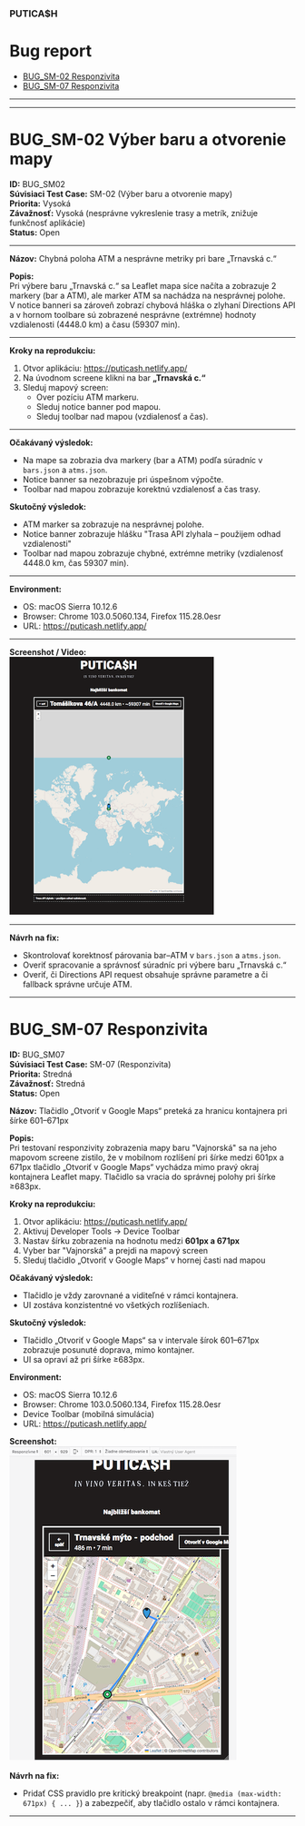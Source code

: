 ### PUTICA$H


# Bug report

- [BUG_SM-02 Responzivita](#BUG_SM-02)
- [BUG_SM-07 Responzivita](#BUG_SM-07)

---
---

# BUG_SM-02 Výber baru a otvorenie mapy

**ID:** BUG_SM02  
**Súvisiaci Test Case:** SM-02 (Výber baru a otvorenie mapy)  
**Priorita:** Vysoká  
**Závažnosť:** Vysoká (nesprávne vykreslenie trasy a metrík, znižuje funkčnosť aplikácie)  
**Status:** Open  

---

**Názov:** 
Chybná poloha ATM a nesprávne metriky pri bare „Trnavská c.“  

**Popis:**  
Pri výbere baru „Trnavská c.“ sa Leaflet mapa síce načíta a zobrazuje 2 markery (bar a ATM), ale marker ATM sa nachádza na nesprávnej polohe.  
V notice banneri sa zároveň zobrazí chybová hláška o zlyhaní Directions API a v hornom toolbare sú zobrazené nesprávne (extrémne) hodnoty vzdialenosti (4448.0 km) a času (59307 min).  

---

**Kroky na reprodukciu:**  
1. Otvor aplikáciu: https://puticash.netlify.app/  
2. Na úvodnom screene klikni na bar **„Trnavská c.“**  
3. Sleduj mapový screen:  
   - Over pozíciu ATM markeru.  
   - Sleduj notice banner pod mapou.  
   - Sleduj toolbar nad mapou (vzdialenosť a čas).  

---

**Očakávaný výsledok:**  
- Na mape sa zobrazia dva markery (bar a ATM) podľa súradníc v `bars.json` a `atms.json`.  
- Notice banner sa nezobrazuje pri úspešnom výpočte.  
- Toolbar nad mapou zobrazuje korektnú vzdialenosť a čas trasy.  

**Skutočný výsledok:**  
- ATM marker sa zobrazuje na nesprávnej polohe.  
- Notice banner zobrazuje hlášku "Trasa API zlyhala – použijem odhad vzdialenosti"
- Toolbar nad mapou zobrazuje chybné, extrémne metriky (vzdialenosť 4448.0 km, čas 59307 min).  

---

**Environment:**  
- OS: macOS Sierra 10.12.6
- Browser: Chrome 103.0.5060.134, Firefox 115.28.0esr
- URL: https://puticash.netlify.app/  

---

**Screenshot / Video:**  
 ![Screenshot](./screenshots/Puticash_BUG_SM02.png) 

---

**Návrh na fix:**  
- Skontrolovať korektnosť párovania bar–ATM v `bars.json` a `atms.json`.  
- Overiť spracovanie a správnosť súradníc pri výbere baru „Trnavská c.“  
- Overiť, či Directions API request obsahuje správne parametre a či fallback správne určuje ATM.  

---

# BUG_SM-07 Responzivita

**ID:** BUG_SM07  
**Súvisiaci Test Case:** SM-07 (Responzivita)  
**Priorita:** Stredná  
**Závažnosť:** Stredná   
**Status:** Open  

**Názov:**
Tlačidlo „Otvoriť v Google Maps“ preteká za hranicu kontajnera pri šírke 601–671px  

**Popis:**  
Pri testovaní responzivity zobrazenia mapy baru "Vajnorská" sa na jeho mapovom screene zistilo, že v mobilnom rozlíšení pri šírke medzi 601px a 671px tlačidlo „Otvoriť v Google Maps“ vychádza mimo pravý okraj kontajnera Leaflet mapy. Tlačidlo sa vracia do správnej polohy pri šírke ≥683px. 

**Kroky na reprodukciu:**  
1. Otvor aplikáciu: https://puticash.netlify.app/  
2. Aktivuj Developer Tools → Device Toolbar  
3. Nastav šírku zobrazenia na hodnotu medzi **601px a 671px**
4. Vyber bar "Vajnorská" a prejdi na mapový screen
5. Sleduj tlačidlo „Otvoriť v Google Maps“ v hornej časti nad mapou

**Očakávaný výsledok:**  
- Tlačidlo je vždy zarovnané a viditeľné v rámci kontajnera.  
- UI zostáva konzistentné vo všetkých rozlíšeniach.  

**Skutočný výsledok:**  
- Tlačidlo „Otvoriť v Google Maps“ sa v intervale šírok 601–671px zobrazuje posunuté doprava, mimo kontajner.  
- UI sa opraví až pri šírke ≥683px.  

**Environment:**  
- OS: macOS Sierra 10.12.6
- Browser: Chrome 103.0.5060.134, Firefox 115.28.0esr
- Device Toolbar (mobilná simulácia)  
- URL: https://puticash.netlify.app/ 

**Screenshot:**  
 ![Screenshot](./screenshots/Puticash_BUG_SM07.png) 

**Návrh na fix:**  
- Pridať CSS pravidlo pre kritický breakpoint (napr. `@media (max-width: 671px) { ... }`) a zabezpečiť, aby tlačidlo ostalo v rámci kontajnera.  

---
  
